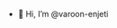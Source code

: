 - 👋 Hi, I’m @varoon-enjeti

<!---
varoon-enjeti/varoon-enjeti is a ✨ special ✨ repository because its `README.md` (this file) appears on your GitHub profile.
You can click the Preview link to take a look at your changes.
--->
